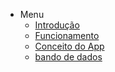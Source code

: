 - Menu
  - [Introdução](index.md)
  - [Funcionamento](pages/telaimagens.md)
  - [Conceito do App](pages/diagrama.md?id=exemplos-básicos)
  - [bando de dados](pages/bd.md)

